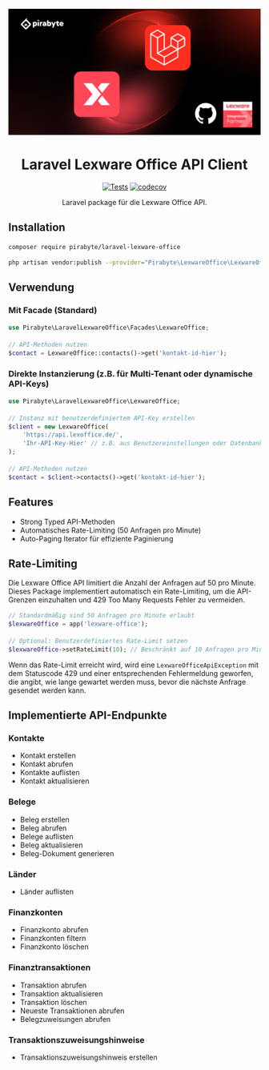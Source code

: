 ![Pirabyte Lexware Office Hero Image](/public/img/og-image.png)

<p align="center">
  <h1 align="center">Laravel Lexware Office API Client</h1>
</p>

<p align="center">
  <a href="https://github.com/pirabyte/laravel-lexware-office/actions/workflows/tests.yml"><img src="https://github.com/pirabyte/laravel-lexware-office/actions/workflows/tests.yml/badge.svg" alt="Tests"></a>
  <a href="https://codecov.io/github/pirabyte/laravel-lexware-office"><img src="https://codecov.io/github/pirabyte/laravel-lexware-office/branch/main/graph/badge.svg?token=KIpGNZLpn6" alt="codecov"></a>
</p>

<p align="center">Laravel package für die Lexware Office API.</p>

## Installation

```bash
composer require pirabyte/laravel-lexware-office
```

```bash
php artisan vendor:publish --provider="Pirabyte\LexwareOffice\LexwareOfficeServiceProvider" --tag="config"
```

## Verwendung

### Mit Facade (Standard)

```php
use Pirabyte\LaravelLexwareOffice\Facades\LexwareOffice;

// API-Methoden nutzen
$contact = LexwareOffice::contacts()->get('kontakt-id-hier');
```

### Direkte Instanzierung (z.B. für Multi-Tenant oder dynamische API-Keys)

```php
use Pirabyte\LaravelLexwareOffice\LexwareOffice;

// Instanz mit benutzerdefiniertem API-Key erstellen
$client = new LexwareOffice(
    'https://api.lexoffice.de/', 
    'Ihr-API-Key-Hier' // z.B. aus Benutzereinstellungen oder Datenbank
);

// API-Methoden nutzen
$contact = $client->contacts()->get('kontakt-id-hier');
```

## Features

- Strong Typed API-Methoden
- Automatisches Rate-Limiting (50 Anfragen pro Minute)
- Auto-Paging Iterator für effiziente Paginierung

## Rate-Limiting

Die Lexware Office API limitiert die Anzahl der Anfragen auf 50 pro Minute. Dieses Package implementiert automatisch ein Rate-Limiting, um die API-Grenzen einzuhalten und 429 Too Many Requests Fehler zu vermeiden.

```php
// Standardmäßig sind 50 Anfragen pro Minute erlaubt
$lexwareOffice = app('lexware-office');

// Optional: Benutzerdefiniertes Rate-Limit setzen
$lexwareOffice->setRateLimit(10); // Beschränkt auf 10 Anfragen pro Minute
```

Wenn das Rate-Limit erreicht wird, wird eine `LexwareOfficeApiException` mit dem Statuscode 429 und einer entsprechenden Fehlermeldung geworfen, die angibt, wie lange gewartet werden muss, bevor die nächste Anfrage gesendet werden kann.

## Implementierte API-Endpunkte

### Kontakte
- Kontakt erstellen
- Kontakt abrufen
- Kontakte auflisten
- Kontakt aktualisieren

### Belege
- Beleg erstellen
- Beleg abrufen
- Belege auflisten
- Beleg aktualisieren
- Beleg-Dokument generieren

### Länder
- Länder auflisten

### Finanzkonten
- Finanzkonto abrufen
- Finanzkonten filtern
- Finanzkonto löschen

### Finanztransaktionen
- Transaktion abrufen
- Transaktion aktualisieren
- Transaktion löschen
- Neueste Transaktionen abrufen
- Belegzuweisungen abrufen

### Transaktionszuweisungshinweise
- Transaktionszuweisungshinweis erstellen